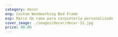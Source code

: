 ```yaml
---
category: decor
eng: Custom Woodworking Bed Frame
esp: Marco de cama para carpintería personalizado
cover_image: ./images/decor/decor-31.jpg
price: 00.00
---
```

 

